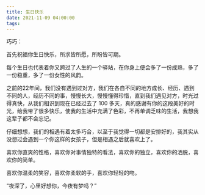 ```yaml
---
title: 生日快乐
date: 2021-11-09 04:00:00
tags:
---
```


巧巧：

首先祝福你生日快乐，所求皆所愿，所盼皆可期。

每个生日也代表着你又跨过了人生的一个驿站，在你身上便会多了一份成熟，多了一份稳重，多了一份女性的风韵。

之前的22年间，我们没有遇到过对方，我们在各自不同的地方成长、经历、遇到不同的人，经历不同的事，慢慢长大，慢慢懂得珍惜，直到我们遇见对方，时光过得真快，从我们相识到现在已经过去了 100 多天，真的感谢有你的这段美好的时光，给我带了很多快乐，使我的生活中充满了色彩，不再单调乏味的生活，我想我这辈子都不会忘记。

仔细想想，我们的相遇有着太多巧合，以至于我觉得一切都是安排好的，我其实从没想过会遇到一个你这样的女孩子，但是相遇之后就喜欢上了。

喜欢你直爽的性格，喜欢你对事情独特的看法，喜欢你的独立，喜欢你的洒脱，喜欢你的简单。

喜欢你温柔的笑容，喜欢你柔软的手，喜欢你轻轻的吻。

“夜深了，心里好想你，今夜有梦吗？”

